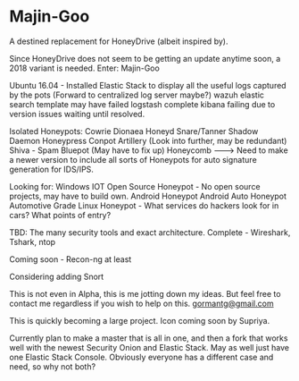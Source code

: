 # Majin-Goo
A destined replacement for HoneyDrive (albeit inspired by). 

Since HoneyDrive does not seem to be getting an update anytime soon, a 2018 variant is needed. 
Enter: Majin-Goo

Ubuntu 16.04 - Installed
Elastic Stack to display all the useful logs captured by the pots (Forward to centralized log server maybe?)
wazuh elastic search template may have failed
logstash complete
kibana failing due to version issues waiting until resolved.

Isolated Honeypots: 
Cowrie
Dionaea
Honeyd
Snare/Tanner
Shadow Daemon
Honeypress
Conpot
Artillery (Look into further, may be redundant)
Shiva - Spam
Bluepot (May have to fix up)
Honeycomb ---> Need to make a newer version to include all sorts of Honeypots for auto signature generation for IDS/IPS.

Looking for:
Windows IOT Open Source Honeypot - No open source projects, may have to build own. 
Android Honeypot
Android Auto Honeypot
Automotive Grade Linux Honeypot - What services do hackers look for in cars? What points of entry?

TBD: 
The many security tools and exact architecture. 
Complete - Wireshark, Tshark, ntop

Coming soon - Recon-ng at least

Considering adding Snort 

This is not even in Alpha, this is me jotting down my ideas. 
But feel free to contact me regardless if you wish to help on this. 
gormantg@gmail.com

This is quickly becoming a large project. Icon coming soon by Supriya. 

Currently plan to make a master that is all in one, and then a fork that works well with the newest Security Onion and Elastic Stack. May as well just have one Elastic Stack Console. Obviously everyone has a different case and need, so why not both?
